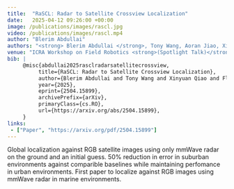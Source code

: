 ```yaml
---
title:  "RaSCL: Radar to Satellite Crossview Localization"
date:   2025-04-12 09:26:00 +00:00
image: /publications/images/rascl.jpg
video: /publications/images/rascl.mp4
author: "Blerim Abdullai"
authors: "<strong> Blerim Abdullai </strong>, Tony Wang, Aoran Jiao, Xinyuan Qiao, Florian Shkurti, and Timothy D. Barfoot"
venue: "ICRA Workshop on Field Robotics <strong>(Spotlight Talk)</strong>"
bib: |  
     @misc{abdullai2025rasclradarsatellitecrossview,
          title={RaSCL: Radar to Satellite Crossview Localization}, 
          author={Blerim Abdullai and Tony Wang and Xinyuan Qiao and Florian Shkurti and Timothy D. Barfoot},
          year={2025},
          eprint={2504.15899},
          archivePrefix={arXiv},
          primaryClass={cs.RO},
          url={https://arxiv.org/abs/2504.15899}, 
     }
links: 
 - ["Paper", "https://arxiv.org/pdf/2504.15899"]
---
```

Global localization against RGB satellite images using only mmWave radar on the ground and an initial guess. 50% reduction in error in suburban environments against comparible baselines while maintaining perfomance in urban environments. First paper to localize against RGB images using mmWave radar in marine environments.
